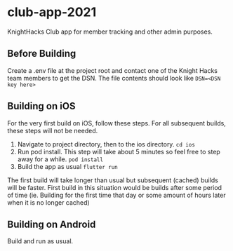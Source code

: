 # club-app-2021
KnightHacks Club app for member tracking and other admin purposes.

## Before Building
Create a .env file at the project root and contact one of the Knight Hacks team members to get the DSN.
The file contents should look like
```DSN=<DSN key here> ```

## Building on iOS

For the very first build on iOS, follow these steps. For all subsequent builds, these steps will not be needed.

1. Navigate to project directory, then to the ios directory.
    ```cd ios```
2. Run pod install. This step will take about 5 minutes so feel free to step away for a while.
    ```pod install```
3. Build the app as usual
    ```flutter run```

The first build will take longer than usual but subsequent (cached) builds will be faster. First build in this situation would be builds after some period of time (ie. Building for the first time that day or some amount of hours later when it is no longer cached)

## Building on Android

Build and run as usual.
